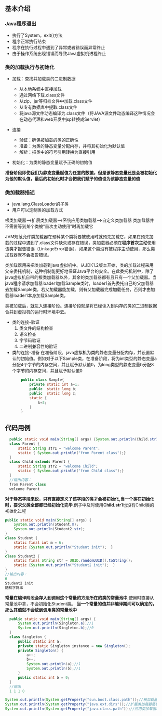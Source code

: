 ## 基本介绍
### Java程序退出
- 执行了System。exit()方法
- 程序正常执行结束
- 程序在执行过程中遇到了异常或者错误而异常终止
- 由于操作系统出现错误而导致Java虚拟机进程终止
### 类的加载执行与初始化
- 加载：查找并加载类的二进制数据
    - 从本地系统中直接加载
    - 通过网络下载.class文件
    - 从zip，jar等归档文件中加载.class文件
    - 从专有数据库中提取.class文件
    - 将java源文件动态编译为.class文件（将JAVA源文件动态编译这种情况会在动态代理和web开发中jsp转换成Servlet）
      
- 连接
    - 验证：确保被加载的类的正确性
    - 准备：为类的静态变量分配内存，并将其初始化为默认值
    - 解析：把类中的符号引用转换为直接引用
 - 初始化：为类的静态变量赋予正确的初始值
 
**准备阶段即使我们为静态变量赋值为任意的数值，但是该静态变量还是会被初始化为他的默认值，最后的初始化时才会把我们赋予的值设为该静态变量的值**

### 类加载器描述
- java.lang.ClassLoader的子类
- 用户可以定制类的加载方式

根类加载器–>扩展类加载器–>系统应用类加载器–>自定义类加载器
类加载器并不需要等到某个类被“首次主动使用”时再加载它

JVM规范允许类加载器在预料某个类将要被使用时就预先加载它，如果在预先加载的过程中遇到了.class文件缺失或存在错误，类加载器必须在**程序首次主动**使用该类才报告错误（LinkageError错误），如果这个类没有被程序主动使用，那么类加载器就不会报告错误。

类加载器用来把类加载到java虚拟机中。从JDK1.2版本开始，类的加载过程采用父亲委托机制，这种机制能更好地保证Java平台的安全。在此委托机制中，除了java虚拟机自带的根类加载器以外，其余的类加载器都有且只有一个父加载器。当java程序请求加载器loader1加载Sample类时，loader1首先委托自己的父加载器去加载Sample类，若父加载器能加载，则有父加载器完成加载任务，否则才由加载器loader1本身加载Sample类。

类被加载后，就进入连接阶段。连接阶段就是将已经读入到内存的类的二进制数据合并到虚拟机的运行时环境中去。

- 类的连接-验证
    1. 类文件的结构检查
    2. 语义检查
    3. 字节码验证
    4. 二进制兼容性的验证
- 类的连接-准备
  在准备阶段，java虚拟机为类的静态变量分配内存，并设置默认的初始值。例如对于以下Sample类，在准备阶段，将为int类型的静态变量a分配4个字节的内存空间，并且赋予默认值0，为long类型的静态变量b分配8个字节的内存空间，并且赋予默认值0
  ```java
      public class Sample{
          private static int a=1;
          public  static long b;
          public  static long c;
          static {
              b=2;
          }
      }
  
  ```
  
## 代码用例
```java
  public static void main(String[] args) {System.out.println(Child.str1);}
  class Parent {
      static String str1 = "welcome Parent";
      static { System.out.println("from Parent class");}
  }
  class Child extends Parent {
      static String str2 = "welcome Child";
      static { System.out.println("from Child class");}
  }
  //输出内容：
  from Parent class
  welcome Parent
```  

**对于静态字段来说，只有直接定义了该字段的类才会被初始化,当一个类在初始化时，要求父类全部都已经初始化完毕**,例子中及时使用**Child.str1**也没有Child类的初始化过程
```java
public static void main(String[] args) {  
    System.out.println(Student.m); 
    System.out.println(Student2.str); 
}
class Student {
    static final int m = 6;
    static {System.out.println("Student init");  }
}
class Student2 {
    static final String str = UUID.randomUUID().toString();
    static {System.out.println("Student2 init");  }
}
//输出内容：
6
Student2 init
随机字符串
```
**常量在编译阶段会存入到调用这个常量的方法所在的类的常量池中**,使用时直接从常量池中拿，不会初始化Student类。
**当一个常量的值并非编译期间可以确定的，那么其值就不会放到调用类的常量池中**

```java
  public static void main(String[] args) {
      System.out.println(Singleton.a);//1
      System.out.println(Singleton.b);//0
  }
  class Singleton {
      public static int a;
      private static Singleton instance = new Singleton();
      private Singleton() {
          a++;
          b++;
          System.out.println(a);//1
          System.out.println(b);//1
      }
      public static int b = 0;
  }
  //输出
  1 1 1 0
```

```java
System.out.println(System.getProperty("sun.boot.class.path"));//根加载器路径
System.out.println(System.getProperty("java.ext.dirs"));//扩展类加载器路径
System.out.println(System.getProperty("java.class.path"));//应用类加载器路径
```